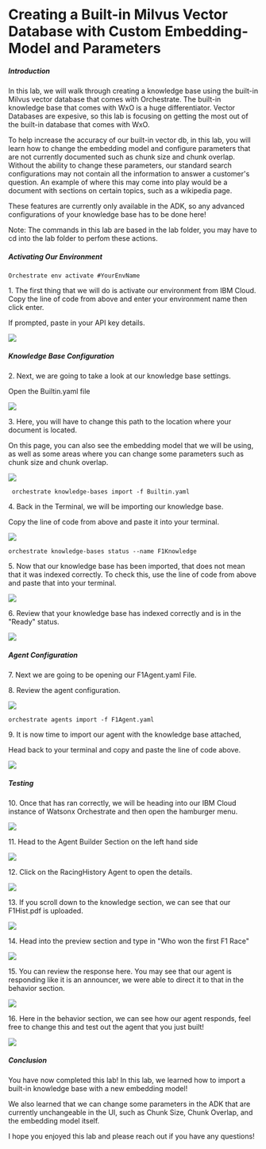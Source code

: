 # Creating a Built-in Milvus Vector Database with Custom Embedding-Model and Parameters

##### Introduction

In this lab, we will walk through creating a knowledge base using the built-in Milvus vector database that comes with Orchestrate. The built-in knowledge base that comes with WxO is a huge differentiator. Vector Databases are expesive, so this lab is focusing on getting the most out of the built-in database that comes with WxO. 

To help increase the accuracy of our built-in vector db, in this lab, you will learn how to change the embedding model and configure parameters that are not currently documented such as chunk size and chunk overlap. Without the ability to change these parameters, our standard search configurations may not contain all the information to answer a customer's question. An example of where this may come into play would be a document with sections on certain topics, such as a wikipedia page. 

These features are currently only available in the ADK, so any advanced configurations of your knowledge base has to be done here!

Note: The commands in this lab are based in the lab folder, you may have to cd into the lab folder to perfom these actions.

##### Activating Our Environment

```
Orchestrate env activate #YourEnvName
```

1\. The first thing that we will do is activate our environment from IBM Cloud. Copy the line of code from above and enter your environment name then click enter.

If prompted, paste in your API key details.

![](https://ajeuwbhvhr.cloudimg.io/https://colony-recorder.s3.amazonaws.com/files/2025-09-03/e2678fb2-ae7b-4e5d-8aae-97b28dcb2df9/ascreenshot.jpeg?tl_px=195,466&br_px=1000,915&force_format=jpeg&q=100&width=804)

##### Knowledge Base Configuration

2\. Next, we are going to take a look at our knowledge base settings.

Open the Builtin.yaml file

![](https://ajeuwbhvhr.cloudimg.io/https://colony-recorder.s3.amazonaws.com/files/2025-09-03/9d599387-dc94-49d3-be64-4865f5501b07/user_cropped_screenshot.webp?tl_px=0,134&br_px=502,415&force_format=jpeg&q=100&width=503)

3\. Here, you will have to change this path to the location where your document is located.

On this page, you can also see the embedding model that we will be using, as well as some areas where you can change some parameters such as chunk size and chunk overlap.

![](https://ajeuwbhvhr.cloudimg.io/https://colony-recorder.s3.amazonaws.com/files/2025-09-03/849ae0cd-b00e-45c9-93de-879c5c37732a/ascreenshot.jpeg?tl_px=230,70&br_px=1091,551&force_format=jpeg&q=100&width=860&wat_scale=76&wat=1&wat_opacity=1&wat_gravity=northwest&wat_url=https://colony-recorder.s3.amazonaws.com/images/watermarks/FB923C_standard.png&wat_pad=617,120)

```
 orchestrate knowledge-bases import -f Builtin.yaml
```

4\. Back in the Terminal, we will be importing our knowledge base.

Copy the line of code from above and paste it into your terminal.

![](https://ajeuwbhvhr.cloudimg.io/https://colony-recorder.s3.amazonaws.com/files/2025-09-03/1d6dd928-90d3-46ae-bab2-5000f71022cb/ascreenshot.jpeg?tl_px=217,493&br_px=1021,943&force_format=jpeg&q=100&width=804)

```
orchestrate knowledge-bases status --name F1Knowledge
```

5\. Now that our knowledge base has been imported, that does not mean that it was indexed correctly. To check this, use the line of code from above and  paste that into your terminal.

![](https://ajeuwbhvhr.cloudimg.io/https://colony-recorder.s3.amazonaws.com/files/2025-09-03/740e9d4e-4ff8-419e-b424-7efb53182082/ascreenshot.jpeg?tl_px=182,509&br_px=987,958&force_format=jpeg&q=100&width=804)

6\. Review that your knowledge base has indexed correctly and is in the "Ready" status.

![](https://ajeuwbhvhr.cloudimg.io/https://colony-recorder.s3.amazonaws.com/files/2025-09-03/f59aea03-9f12-4e11-b4da-ad00cde92617/ascreenshot.jpeg?tl_px=506,439&br_px=1653,1080&force_format=jpeg&q=100&width=1120.0&wat=1&wat_opacity=1&wat_gravity=northwest&wat_url=https://colony-recorder.s3.amazonaws.com/images/watermarks/FB923C_standard.png&wat_pad=523,360)

##### Agent Configuration

7\. Next we are going to be opening our F1Agent.yaml File.


8\. Review the agent configuration.

![](https://ajeuwbhvhr.cloudimg.io/https://colony-recorder.s3.amazonaws.com/files/2025-09-03/07f7a3c6-1656-4d1d-893d-33c96486111f/ascreenshot.jpeg?tl_px=244,60&br_px=1104,541&force_format=jpeg&q=100&width=860&wat_scale=76&wat=1&wat_opacity=1&wat_gravity=northwest&wat_url=https://colony-recorder.s3.amazonaws.com/images/watermarks/FB923C_standard.png&wat_pad=431,135)

```
orchestrate agents import -f F1Agent.yaml
```

9\. It is now time to import our agent with the knowledge base attached,

Head back to your terminal and copy and paste the line of code above.

![](https://ajeuwbhvhr.cloudimg.io/https://colony-recorder.s3.amazonaws.com/files/2025-09-03/3caac8d4-cebb-4d06-b0c7-3b1487638161/ascreenshot.jpeg?tl_px=217,596&br_px=1021,1045&force_format=jpeg&q=100&width=804)

##### Testing

10\. Once that has ran correctly, we will be heading into our IBM Cloud instance of Watsonx Orchestrate and then open the hamburger menu.

![](https://ajeuwbhvhr.cloudimg.io/https://colony-recorder.s3.amazonaws.com/files/2025-09-03/b57dad8c-57e5-4a2b-8608-eea591074857/ascreenshot.jpeg?tl_px=0,0&br_px=1376,769&force_format=jpeg&q=100&width=1120.0&wat=1&wat_opacity=1&wat_gravity=northwest&wat_url=https://colony-recorder.s3.amazonaws.com/images/watermarks/FB923C_standard.png&wat_pad=-19,51)

11\. Head to the Agent Builder Section on the left hand side

![](https://ajeuwbhvhr.cloudimg.io/https://colony-recorder.s3.amazonaws.com/files/2025-09-03/e5dac22a-f235-4d0e-b58c-b9063afc2828/ascreenshot.jpeg?tl_px=0,0&br_px=1376,769&force_format=jpeg&q=100&width=1120.0&wat=1&wat_opacity=1&wat_gravity=northwest&wat_url=https://colony-recorder.s3.amazonaws.com/images/watermarks/FB923C_standard.png&wat_pad=77,168)

12\. Click on the RacingHistory Agent to open the details.

![](https://ajeuwbhvhr.cloudimg.io/https://colony-recorder.s3.amazonaws.com/files/2025-09-03/452157e8-34bc-4f26-bba3-c37496b0a314/ascreenshot.jpeg?tl_px=142,413&br_px=1125,962&force_format=jpeg&q=100&width=983&wat_scale=87&wat=1&wat_opacity=1&wat_gravity=northwest&wat_url=https://colony-recorder.s3.amazonaws.com/images/watermarks/FB923C_standard.png&wat_pad=459,243)

13\. If you scroll down to the knowledge section, we can see that our F1Hist.pdf is uploaded.

![](https://ajeuwbhvhr.cloudimg.io/https://colony-recorder.s3.amazonaws.com/files/2025-09-03/f6424dcc-4dec-4e7f-92aa-f4d0eccba5a5/ascreenshot.jpeg?tl_px=411,393&br_px=1271,873&force_format=jpeg&q=100&width=860&wat_scale=76&wat=1&wat_opacity=1&wat_gravity=northwest&wat_url=https://colony-recorder.s3.amazonaws.com/images/watermarks/FB923C_standard.png&wat_pad=161,215)

14\. Head into the preview section and type in "Who won the first F1 Race"

![](https://ajeuwbhvhr.cloudimg.io/https://colony-recorder.s3.amazonaws.com/files/2025-09-03/1c18bf89-e5ce-4813-a0a6-f3383d95b44d/ascreenshot.jpeg?tl_px=1184,310&br_px=2560,1080&force_format=jpeg&q=100&width=1120.0&wat=1&wat_opacity=1&wat_gravity=northwest&wat_url=https://colony-recorder.s3.amazonaws.com/images/watermarks/FB923C_standard.png&wat_pad=321,572)

15\. You can review the response here. You may see that our agent is responding like it is an announcer, we were able to direct it to that in the behavior section.

![](https://ajeuwbhvhr.cloudimg.io/https://colony-recorder.s3.amazonaws.com/files/2025-09-03/5575b0bf-aba4-4058-b66d-5318409780b7/ascreenshot.jpeg?tl_px=1548,188&br_px=2531,738&force_format=jpeg&q=100&width=983&wat_scale=87&wat=1&wat_opacity=1&wat_gravity=northwest&wat_url=https://colony-recorder.s3.amazonaws.com/images/watermarks/FB923C_standard.png&wat_pad=312,311)

16\. Here in the behavior section, we can see how our agent responds, feel free to change this and test out the agent that you just built!

![](https://ajeuwbhvhr.cloudimg.io/https://colony-recorder.s3.amazonaws.com/files/2025-09-03/4b92c08d-b6f8-4317-a3aa-ec8029b06ab8/ascreenshot.jpeg?tl_px=382,356&br_px=1147,783&force_format=jpeg&q=100&width=764&wat_scale=68&wat=1&wat_opacity=1&wat_gravity=northwest&wat_url=https://colony-recorder.s3.amazonaws.com/images/watermarks/FB923C_standard.png&wat_pad=336,190)

##### Conclusion

You have now completed this lab! In this lab, we learned how to import a built-in knowledge base with a new embedding model!

We also learned that we can change some parameters in the ADK that are currently unchangeable in the UI, such as Chunk Size, Chunk Overlap, and the embedding model itself.

I hope you enjoyed this lab and please reach out if you have any questions!
